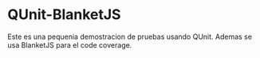 # QUnit-BlanketJS
Este es una pequenia demostracion de pruebas usando QUnit. Ademas se usa BlanketJS para el code coverage.
